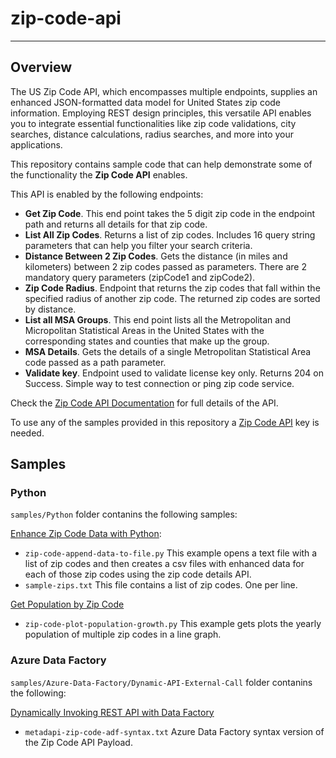# zip-code-api
---
## Overview

The US Zip Code API, which encompasses multiple endpoints, supplies an enhanced JSON-formatted data model for United States zip code information. Employing REST design principles, this versatile API enables you to integrate essential functionalities like zip code validations, city searches, distance calculations, radius searches, and more into your applications. 

This repository contains sample code that can help demonstrate some of the functionality the **Zip Code API** enables. 

This API is enabled by the following endpoints:

- **Get Zip Code**. This end point takes the 5 digit zip code in the endpoint path and returns all details for that zip code.
- **List All Zip Codes**. Returns a list of zip codes. Includes 16 query string parameters that can help you filter your search criteria.
- **Distance Between 2 Zip Codes**. Gets the distance (in miles and kilometers) between 2 zip codes passed as parameters. There are 2 mandatory query parameters (zipCode1 and zipCode2).
- **Zip Code Radius**. Endpoint that returns the zip codes that fall within the specified radius of another zip code. The returned zip codes are sorted by distance.
- **List all MSA Groups**. This end point lists all the Metropolitan and Micropolitan Statistical Areas in the United States with the corresponding states and counties that make up the group.
- **MSA Details**. Gets the details of a single Metropolitan Statistical Area code passed as a path parameter.
- **Validate key**. Endpoint used to validate license key only. Returns 204 on Success. Simple way to test connection or ping zip code service. 

Check the [Zip Code API Documentation](https://metadapi.stoplight.io/docs/api/f4e77dc2eaf4d-zip-code-data-api) for full details of the API. 

To use any of the samples provided in this repository a [Zip Code API](https://www.metadapi.com/API-Products/Zip-Code-API) key is needed. 

## Samples

### Python
`samples/Python` folder contanins the following samples:

[Enhance Zip Code Data with Python](https://www.metadapi.com/Blog/python-code-to-enhance-zip-codes):
- `zip-code-append-data-to-file.py` This example opens a text file with a list of zip codes and then creates a csv files with enhanced data for each of those zip codes using the zip code details API.
- `sample-zips.txt` This file contains a list of zip codes. One per line.

[Get Population by Zip Code](https://www.metadapi.com/Blog/get-us-population-by-zip-code)
- `zip-code-plot-population-growth.py` This example gets plots the yearly population of multiple zip codes in a line graph. 

### Azure Data Factory
`samples/Azure-Data-Factory/Dynamic-API-External-Call` folder contanins the following:

[Dynamically Invoking REST API with Data Factory](https://www.metadapi.com/Blog/dynamically-invoking-rest-api-with-data-factory)
- `metadapi-zip-code-adf-syntax.txt` Azure Data Factory syntax version of the Zip Code API Payload. 
